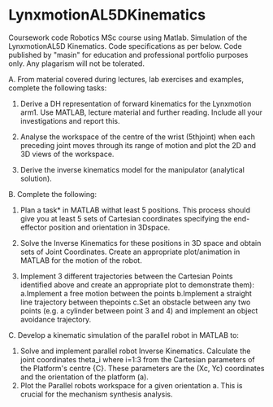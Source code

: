 # LynxmotionAL5DKinematics

Coursework code Robotics MSc course using Matlab. Simulation of the LynxmotionAL5D Kinematics. Code specifications as per below.
Code published by "masin" for education and professional portfolio purposes only. Any plagarism will not be tolerated.  

A. From material covered during lectures, lab exercises and examples, complete the following tasks:
1) Derive a DH representation of forward kinematics for the Lynxmotion arm1. 
Use MATLAB, lecture material and further reading. Include all your investigations and report this.

2) Analyse the workspace of the centre of the wrist (5thjoint) when each preceding joint moves through its 
range of motion and plot the 2D and 3D views of the workspace.

3) Derive the inverse kinematics model for the manipulator (analytical solution).

B. Complete the following:
1) Plan a task* in MATLAB withat least 5 positions. This process 
should give you at least 5 sets of Cartesian coordinates specifying the end-effector position and orientation in 3Dspace.

2) Solve the Inverse Kinematics for these positions in 3D space and obtain sets of Joint Coordinates. 
Create an appropriate plot/animation in MATLAB for the motion of the robot.

3) Implement 3 different trajectories between the Cartesian Points identified above and create an 
appropriate plot to demonstrate them):
a.Implement a free motion between the points
b.Implement a straight line trajectory between thepoints
c.Set an obstacle between any two points (e.g. a cylinder between point 3 and 4) and implement an object avoidance trajectory.

C. Develop a kinematic simulation of the parallel robot in MATLAB to:
1) Solve and implement parallel robot Inverse Kinematics. Calculate the joint coordinates theta_i where i=1:3 from the 
Cartesian parameters of the Platform's centre {C}. These parameters are the (Xc, Yc) coordinates and the orientation of the platform (a). 
2) Plot the Parallel robots workspace for a given orientation a. This is crucial for the mechanism synthesis analysis.
